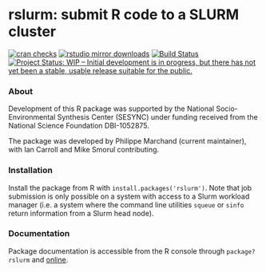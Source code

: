 # rslurm: submit R code to a SLURM cluster

[![cran checks](https://cranchecks.info/badges/worst/rslurm)](https://cran.r-project.org/web/checks/check_results_rslurm.html)
[![rstudio mirror downloads](https://cranlogs.r-pkg.org/badges/rslurm)](https://cran.rstudio.com/web/packages/rslurm/index.html)
[![Build Status](https://travis-ci.org/SESYNC-ci/rslurm.svg?branch=master)](https://travis-ci.org/SESYNC-ci/rslurm)
[![Project Status: WIP – Initial development is in progress, but there has not yet been a stable, usable release suitable for the public.](https://www.repostatus.org/badges/latest/wip.svg)](https://www.repostatus.org/#wip)

### About

Development of this R package was supported by the National Socio-Environmental
Synthesis Center (SESYNC) under funding received from the National Science
Foundation DBI-1052875.

The package was developed by Philippe Marchand (current maintainer), with Ian Carroll and Mike Smorul contributing.

### Installation

Install the package from R with `install.packages('rslurm')`. Note that job
submission is only possible on a system with access to a Slurm workload manager
(i.e. a system where the command line utilities `squeue` or `sinfo` return
information from a Slurm head node).

### Documentation

Package documentation is accessible from the R console through `package?rslurm`
and [online](https://cran.r-project.org/package=rslurm).
